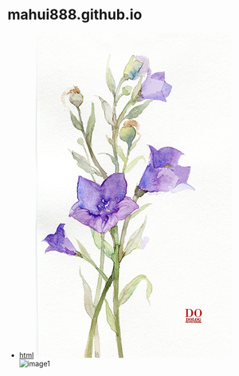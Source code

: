 # mahui888.github.io
* [html](mahui888.github.io/index)
![image](0b348670998679df74d7247db0dda175.jpg)
![image1](48-120P61A046.jpg)
